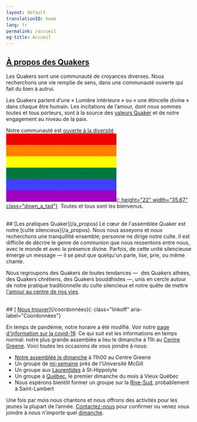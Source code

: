 ```yaml
---
layout: default
translationID: home
lang: fr
permalink: /accueil
og-title: Accueil
---
```

## [À propos des Quakers](/intro-fr)

Les Quakers sont une communauté de croyances diverses. Nous recherchons une vie remplie de sens, dans une communauté ouverte qui fait du bien à autrui. 

Les Quakers parlent d’une « Lumière intérieure » ou « une étincelle divine » dans chaque être humain. Les incitations de l’amour, dont nous sommes toutes et tous porteurs, sont à la source des [valeurs Quaker](/témoignages) et de notre engagement au niveau de la paix.

Notre communauté est [ouverte à la diversité](/intro-fr) &nbsp;[![Drapeau arc-en-ciel](/assets/images/Rainbow-Flag.jpg){: height="22" width="35.67" class="down_a_tad"}](/intro-fr) &nbsp;Toutes et tous sont les bienvenus.

<br>
## [Les pratiques Quaker](/a_propos)
Le cœur de l'assemblée Quaker est notre [culte silencieux](/a_propos). Nous nous asseyons et nous recherchons une tranquillité ensemble; personne ne dirige notre culte. Il est difficile de décrire le genre de communion que nous ressentons entre nous, avec le monde et avec la présence divine. Parfois, de cette unité silencieuse émerge un message — il se peut que quelqu'un parle, lise, prie, ou même chante.

Nous regroupons des Quakers de toutes tendances&nbsp;—&nbsp; des Quakers athées, des Quakers chrétiens, des Quakers bouddhistes&nbsp;—,&nbsp;unis en cercle autour de notre pratique traditionnelle du culte silencieux et notre quête de mettre [l'amour au centre de nos vies](/intro-fr).

<br>
## [<i class="fas fa-map-marker-alt fa-fw color-1-dark-text"></i> <u>Nous trouver</u>](/coordonnées){: class="linkoff" aria-label="Coordonnées"}

En temps de pandémie, notre horaire a été modifié. Voir notre [page d'information sur la covid-19](/covid-19-fr). Ce qui suit est les informations en temps normal: notre plus grande assemblée a lieu le dimanche à 11h au [Centre Greene](/coordonnées). Voici toutes les occasions de vous joindre à nous:
* [Notre assemblée le dimanche](/coordonnées) à 11h00 au Centre Greene
* Un groupe de [mi-semaine](/mi-semaine) près de l'Université McGill
* Un groupe aux [Laurentides](/laurentides) à St-Hippolyte
* Un groupe à [Québec](/quebec), le premier dimanche du mois à Vieux Québec
* Nous espérons bientôt former un groupe sur la [Rive-Sud](/rive-sud), probablement à Saint-Lambert 

Une fois par mois nous chantons et nous offrons des activités pour les jeunes la plupart de l’année. [Contactez-nous](/contact-fr) pour confirmer ou venez vous joindre à nous n'importe quel [dimanche](/coordonnées).
